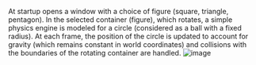 At startup opens a window with a choice of figure (square, triangle, pentagon). 
In the selected container (figure), which rotates, a simple physics engine is modeled for a circle (considered as a ball with a fixed radius).
At each frame, the position of the circle is updated to account for gravity 
(which remains constant in world coordinates) and collisions with the boundaries of the rotating container are handled.
![image](https://github.com/user-attachments/assets/6e344030-b37f-4e3f-846d-ca2fa60e83ce)

